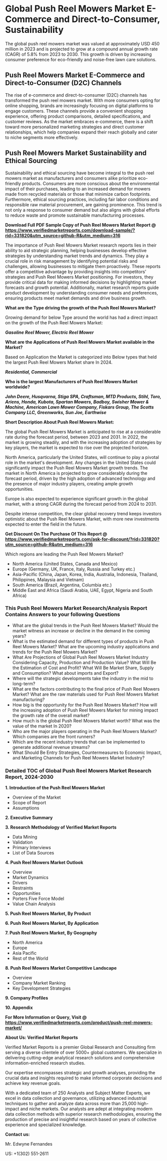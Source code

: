 <h1>Global Push Reel Mowers Market E-Commerce and Direct-to-Consumer, Sustainability</h1><p class=""><p>The global push reel mowers market was valued at approximately USD 450 million in 2023 and is projected to grow at a compound annual growth rate (CAGR) of 5.8% from 2023 to 2030. This growth is driven by increasing consumer preference for eco-friendly and noise-free lawn care solutions.</p><h2>Push Reel Mowers Market E-Commerce and Direct-to-Consumer (D2C) Channels</h2><p>The rise of e-commerce and direct-to-consumer (D2C) channels has transformed the push reel mowers market. With more consumers opting for online shopping, brands are increasingly focusing on digital platforms to engage customers. These channels provide a convenient shopping experience, offering product comparisons, detailed specifications, and customer reviews. As the market embraces e-commerce, there is a shift toward more personalized marketing strategies and direct customer relationships, which help companies expand their reach globally and cater to niche segments more effectively.</p><h2>Push Reel Mowers Market Sustainability and Ethical Sourcing</h2><p>Sustainability and ethical sourcing have become integral to the push reel mowers market as manufacturers and consumers alike prioritize eco-friendly products. Consumers are more conscious about the environmental impact of their purchases, leading to an increased demand for mowers made from recycled materials or those that minimize carbon footprints. Furthermore, ethical sourcing practices, including fair labor conditions and responsible raw material procurement, are gaining prominence. This trend is not only a response to consumer demand but also aligns with global efforts to reduce waste and promote sustainable manufacturing processes.</p></p><p class=""><strong>Download Full PDF Sample Copy of Push Reel Mowers Market Report @ <a href="https://www.verifiedmarketreports.com/download-sample/?rid=331820&utm_source=github-R&utm_medium=316" target="_blank">https://www.verifiedmarketreports.com/download-sample/?rid=331820&utm_source=github-R&utm_medium=316</a></strong></p><p>The importance of&nbsp;Push Reel Mowers Market research reports lies in their ability to aid strategic planning, helping businesses develop effective strategies by understanding market trends and dynamics. They play a crucial role in risk management by identifying potential risks and challenges, allowing businesses to mitigate them proactively. These reports offer a competitive advantage by providing insights into competitors' strategies and Push Reel Mowers Market positioning. For investors, they provide critical data for making informed decisions by highlighting market forecasts and growth potential. Additionally, market research reports guide product development by understanding consumer needs and preferences, ensuring products meet market demands and drive business growth.</p><p><strong>What are the&nbsp;Type driving the growth of the Push Reel Mowers Market?</strong></p><p id="" class="">Growing demand for below Type around the world has had a direct impact on the growth of the Push Reel Mowers Market:</p><p class=""><em><strong>Gasoline Reel Mower, Electric Reel Mower</strong></em></p><p class=""><strong>What are the&nbsp;Applications&nbsp;of Push Reel Mowers Market available in the Market?</strong></p><p id="" class="">Based on Application the Market is categorized into Below types that held the largest Push Reel Mowers Market share In 2024.</p><p class=""><em><strong>Residential, Commercial</strong></em></p><p class=""><strong>Who is the largest Manufacturers of Push Reel Mowers Market worldwide?</strong></p><p><em><strong>John Deere, Husqvarna, Stiga SPA, Craftsman, MTD Products, Stihl, Toro, Ariens, Honda, Kubota, Spartan Mowers, Badboy, Swisher Mower & Machine, American Lawn Mower Company, Fiskars Group, The Scotts Company LLC, Greenworks, Sun Joe, Earthwise</strong></em></p><p id="" class=""><strong>Short Description About Push Reel Mowers Market:</strong></p><p>The global Push Reel Mowers Market is anticipated to rise at a considerable rate during the forecast period, between 2023 and 2031. In 2022, the market is growing steadily, and with the increasing adoption of strategies by key players, the market is expected to rise over the projected horizon.</p><p>North America, particularly the United States, will continue to play a pivotal role in the market's development. Any changes in the United States could significantly impact the Push Reel Mowers Market growth trends. The market in North America is projected to grow considerably during the forecast period, driven by the high adoption of advanced technology and the presence of major industry players, creating ample growth opportunities.</p><p>Europe is also expected to experience significant growth in the global market, with a strong CAGR during the forecast period from 2024 to 2031.</p><p>Despite intense competition, the clear global recovery trend keeps investors optimistic about the Push Reel Mowers Market, with more new investments expected to enter the field in the future.</p><p id="" class=""><strong>Get Discount On The Purchase Of This Report @ <a href="https://www.verifiedmarketreports.com/ask-for-discount/?rid=331820?utm_source=github-R&utm_medium=316" target="_blank">https://www.verifiedmarketreports.com/ask-for-discount/?rid=331820?utm_source=github-R&utm_medium=316</a></strong></p><p class="">Which regions are leading the Push Reel Mowers Market?</p><ul><li>North America (United States, Canada and Mexico)</li><li>Europe (Germany, UK, France, Italy, Russia and Turkey etc.)</li><li>Asia-Pacific (China, Japan, Korea, India, Australia, Indonesia, Thailand, Philippines, Malaysia and Vietnam)</li><li>South America (Brazil, Argentina, Columbia etc.)</li><li>Middle East and Africa (Saudi Arabia, UAE, Egypt, Nigeria and South Africa)</li></ul><h3 id="" class="">This Push Reel Mowers Market Research/Analysis Report Contains Answers to your following Questions</h3><ul><li>What are the global trends in the Push Reel Mowers Market? Would the market witness an increase or decline in the demand in the coming years?</li><li>What is the estimated demand for different types of products in Push Reel Mowers Market? What are the upcoming industry applications and trends for the Push Reel Mowers Market?</li><li>What Are Projections of Global Push Reel Mowers Market Industry Considering Capacity, Production and Production Value? What Will Be the Estimation of Cost and Profit? What Will Be Market Share, Supply and Consumption? What about imports and Export?</li><li>Where will the strategic developments take the industry in the mid to long-term?</li><li>What are the factors contributing to the final price of Push Reel Mowers Market? What are the raw materials used for Push Reel Mowers Market manufacturing?</li><li>How big is the opportunity for the Push Reel Mowers Market? How will the increasing adoption of Push Reel Mowers Market for mining impact the growth rate of the overall market?</li><li>How much is the global Push Reel Mowers Market worth? What was the value of the market In 2020?</li><li>Who are the major players operating in the Push Reel Mowers Market? Which companies are the front runners?</li><li>Which are the recent industry trends that can be implemented to generate additional revenue streams?</li><li>What Should Be Entry Strategies, Countermeasures to Economic Impact, and Marketing Channels for Push Reel Mowers Market Industry?</li></ul><h3 id="" class="">Detailed TOC of Global Push Reel Mowers Market Research Report, 2024-2030</h3><p id="" class=""><strong>1. Introduction of the Push Reel Mowers Market</strong></p><ul><li>Overview of the Market</li><li>Scope of Report</li><li>Assumptions</li></ul><p id="" class=""><strong>2. Executive Summary</strong></p><p id="" class=""><strong>3. Research Methodology of Verified Market Reports</strong></p><ul><li>Data Mining</li><li>Validation</li><li>Primary Interviews</li><li>List of Data Sources</li></ul><p id="" class=""><strong>4. Push Reel Mowers Market Outlook</strong></p><ul><li>Overview</li><li>Market Dynamics</li><li>Drivers</li><li>Restraints</li><li>Opportunities</li><li>Porters Five Force Model</li><li>Value Chain Analysis</li></ul><p id="" class=""><strong>5. Push Reel Mowers Market, By Product</strong></p><p id="" class=""><strong>6. Push Reel Mowers Market, By Application</strong></p><p id="" class=""><strong>7. Push Reel Mowers Market, By Geography</strong></p><ul><li>North America</li><li>Europe</li><li>Asia Pacific</li><li>Rest of the World</li></ul><p id="" class=""><strong>8. Push Reel Mowers Market Competitive Landscape</strong></p><ul><li>Overview</li><li>Company Market Ranking</li><li>Key Development Strategies</li></ul><p id="" class=""><strong>9. Company Profiles</strong></p><p id="" class=""><strong>10. Appendix</strong></p><p id="" class=""><strong>For More Information or Query, Visit @ <a href="https://www.verifiedmarketreports.com/product/push-reel-mowers-market/" target="_blank">https://www.verifiedmarketreports.com/product/push-reel-mowers-market/</a></strong></p><p id="" class=""><strong>About Us: Verified Market Reports</strong></p><p id="" class="">Verified Market Reports is a premier Global Research and Consulting firm serving a diverse clientele of over 5000+ global customers. We specialize in delivering cutting-edge analytical research solutions and comprehensive information-enriched research studies.</p><p id="" class="">Our expertise encompasses strategic and growth analyses, providing the crucial data and insights required to make informed corporate decisions and achieve key revenue goals.</p><p id="" class="">With a dedicated team of 250 Analysts and Subject Matter Experts, we excel in data collection and governance, utilizing advanced industrial techniques to gather and analyze data across more than 25,000 high-impact and niche markets. Our analysts are adept at integrating modern data collection methods with superior research methodologies, ensuring the production of precise and insightful research based on years of collective experience and specialized knowledge.</p><p id="" class=""><strong>Contact us:</strong></p><p id="" class="">Mr. Edwyne Fernandes</p><p id="" class="">US: +1(302) 551-2611</p>